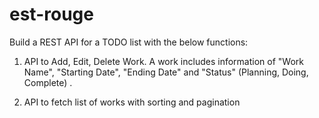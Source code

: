 # est-rouge
Build a REST API for a TODO list with the below functions:

1. API to Add, Edit, Delete Work. A work includes information of "Work Name", "Starting Date", "Ending Date" and "Status" (Planning, Doing, Complete) .

2. API to fetch list of works with sorting and pagination
